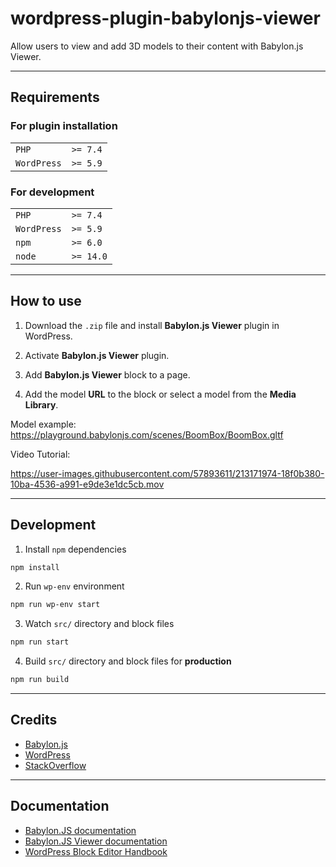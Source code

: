 # wordpress-plugin-babylonjs-viewer

Allow users to view and add 3D models to their content with Babylon.js Viewer.

---
## Requirements

### For plugin installation
|             |          |
|-------------|----------|
| `PHP`       | `>= 7.4` |
| `WordPress` | `>= 5.9` |

### For development
|             |           |
|-------------|-----------|
| `PHP`       | `>= 7.4`  |
| `WordPress` | `>= 5.9`  |
| `npm`       | `>= 6.0`  |
| `node`      | `>= 14.0` |

---
## How to use

1. Download the `.zip` file and install **Babylon.js Viewer** plugin in WordPress.

2. Activate **Babylon.js Viewer** plugin.

3. Add **Babylon.js Viewer** block to a page.

4. Add the model **URL** to the block or select a model from the **Media Library**.

Model example:
https://playground.babylonjs.com/scenes/BoomBox/BoomBox.gltf

Video Tutorial:

https://user-images.githubusercontent.com/57893611/213171974-18f0b380-10ba-4536-a991-e9de3e1dc5cb.mov


---
## Development

1. Install `npm` dependencies
```sh
npm install
```

2. Run `wp-env` environment
```sh
npm run wp-env start
```

3. Watch `src/` directory and block files
```sh
npm run start
```

4. Build `src/` directory and block files for **production**
```sh
npm run build
```

---
## Credits

- [Babylon.js](https://github.com/BabylonJS)  
- [WordPress](https://github.com/WordPress/)
- [StackOverflow](https://stackoverflow.com/)

---
## Documentation

- [Babylon.JS documentation](https://doc.babylonjs.com/)
- [Babylon.JS Viewer documentation](https://doc.babylonjs.com/features/featuresDeepDive/babylonViewer)
- [WordPress Block Editor Handbook](https://developer.wordpress.org/block-editor/)

